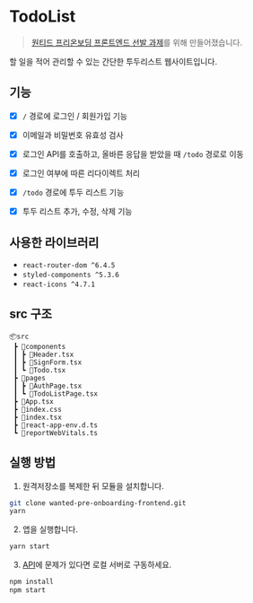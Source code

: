 # TodoList

> [원티드 프리온보딩 프론트엔드 선발 과제](https://github.com/walking-sunset/selection-task)를 위해 만들어졌습니다.

할 일을 적어 관리할 수 있는 간단한 투두리스트 웹사이트입니다.

## 기능

-   [x] `/` 경로에 로그인 / 회원가입 기능
-   [x] 이메일과 비밀번호 유효성 검사
-   [x] 로그인 API를 호출하고, 올바른 응답을 받았을 때 `/todo` 경로로 이동
-   [x] 로그인 여부에 따른 리다이렉트 처리

-   [x] `/todo` 경로에 투두 리스트 기능
-   [x] 투두 리스트 추가, 수정, 삭제 기능

## 사용한 라이브러리

-   `react-router-dom ^6.4.5`
-   `styled-components ^5.3.6`
-   `react-icons ^4.7.1`

## src 구조

```
📦src
 ┣ 📂components
 ┃ ┣ 📜Header.tsx
 ┃ ┣ 📜SignForm.tsx
 ┃ ┗ 📜Todo.tsx
 ┣ 📂pages
 ┃ ┣ 📜AuthPage.tsx
 ┃ ┗ 📜TodoListPage.tsx
 ┣ 📜App.tsx
 ┣ 📜index.css
 ┣ 📜index.tsx
 ┣ 📜react-app-env.d.ts
 ┗ 📜reportWebVitals.ts
```

## 실행 방법

1. 원격저장소를 복제한 뒤 모듈을 설치합니다.

```bash
git clone wanted-pre-onboarding-frontend.git
yarn
```

2. 앱을 실행합니다.

```bash
yarn start
```

3. [API](https://github.com/walking-sunset/selection-task)에 문제가 있다면 로컬 서버로 구동하세요.

```bash
npm install
npm start
```
